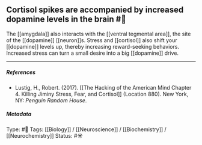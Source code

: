 ## Cortisol spikes are accompanied by increased dopamine levels in the brain #🧠 

The [[amygdala]] also interacts with the [[ventral tegmental area]], the site of the [[dopamine]] [[neuron]]s. Stress and [[cortisol]] also shift your [[dopamine]] levels up, thereby increasing reward-seeking behaviors. Increased stress can turn a small desire into a big [[dopamine]] drive.

___

##### References

- Lustig, H., Robert. (2017). [[The Hacking of the American Mind Chapter 4. Killing Jiminy Stress, Fear, and Cortisol]] (Location 880). New York, NY: _Penguin Random House_.

##### Metadata

Type: #🔴 
Tags: [[Biology]] / [[Neuroscience]] / [[Biochemistry]] / [[Neurochemistry]]
Status: #☀️